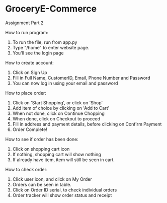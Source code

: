 # GroceryE-Commerce
Assignment Part 2

How to run program:
1. To run the file, run from app.py
2. Type "/home" to enter website page. 
3. You'll see the login page

How to create account:
1. Click on Sign Up
2. Fill in Full Name, CustomerID, Email, Phone Number and Password
3. You can now log in using your email and password

How to place order:
1. Click on 'Start Shopping', or click on 'Shop'
2. Add item of choice by clicking on 'Add to Cart'
3. When not done, click on Continue Chopping
4. When done, click on Checkout to proceed
5. Fill in address and payment details, before clicking on Confirm Payment
6. Order Complete!

How to see if order has been done:
1. Click on shopping cart icon
2. If nothing, shopping cart will show nothing
3. If already have item, item will still be seen in cart.

How to check order:
1. Click user icon, and click on My Order
2. Orders can be seen in table.
3. Click on Order ID serial, to check individual orders
4. Order tracker will show order status and receipt
